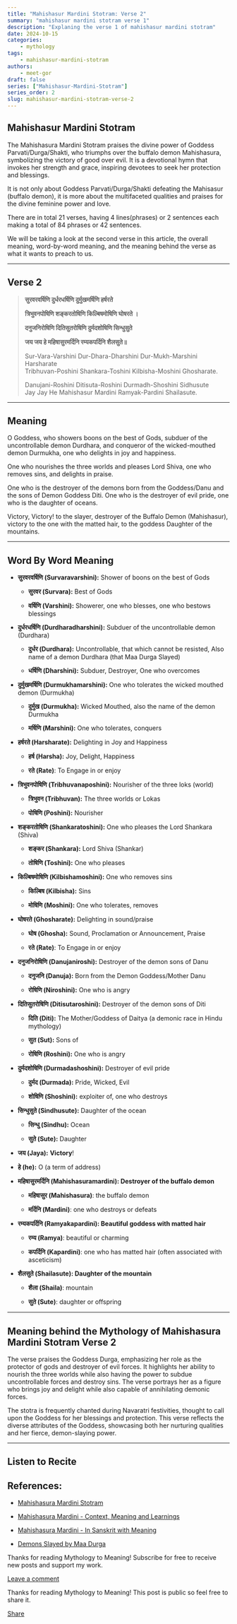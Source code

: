 ```yaml
---
title: "Mahishasur Mardini Stotram: Verse 2"
summary: "mahishasur mardini stotram verse 1"
description: "Explaning the verse 1 of mahishasur mardini stotram"
date: 2024-10-15
categories:
    - mythology
tags:
    - mahishasur-mardini-stotram
authors:
    - meet-gor
draft: false
series: ["Mahishasur-Mardini-Stotram"]
series_order: 2
slug: mahishasur-mardini-stotram-verse-2 
---
```


## Mahishasur Mardini Stotram

The Mahishasura Mardini Stotram praises the divine power of Goddess Parvati/Durga/Shakti, who triumphs over the buffalo demon Mahishasura, symbolizing the victory of good over evil. It is a devotional hymn that invokes her strength and grace, inspiring devotees to seek her protection and blessings.

It is not only about Goddess Parvati/Durga/Shakti defeating the Mahisasur (buffalo demon), it is more about the multifaceted qualities and praises for the divine feminine power and love.

There are in total 21 verses, having 4 lines(phrases) or 2 sentences each making a total of 84 phrases or 42 sentences.

We will be taking a look at the second verse in this article, the overall meaning, word-by-word meaning, and the meaning behind the verse as what it wants to preach to us.

---

## Verse 2

> **सुरवरवर्षिणि दुर्धरधर्षिणि दुर्मुखमर्षिणि हर्षरते**
> 
> **त्रिभुवनपोषिणि शङ्करतोषिणि किल्बिषमोषिणि घोषरते ।**
> 
> **दनुजनिरोषिणि दितिसुतरोषिणि दुर्मदशोषिणि सिन्धुसुते**
> 
> **जय जय हे महिषासुरमर्दिनि रम्यकपर्दिनि शैलसुते॥**
> 
> Sur-Vara-Varshini Dur-Dhara-Dharshini Dur-Mukh-Marshini Harsharate  
> Tribhuvan-Poshini Shankara-Toshini Kilbisha-Moshini Ghosharate.
> 
> Danujani-Roshini Ditisuta-Roshini Durmadh-Shoshini Sidhusute  
> Jay Jay He Mahishasur Mardini Ramyak-Pardini Shailasute.

---

## Meaning

O Goddess, who showers boons on the best of Gods, subduer of the uncontrollable demon Durdhara, and conqueror of the wicked-mouthed demon Durmukha, one who delights in joy and happiness.

One who nourishes the three worlds and pleases Lord Shiva, one who removes sins, and delights in praise.

One who is the destroyer of the demons born from the Goddess/Danu and the sons of Demon Goddess Diti. One who is the destroyer of evil pride, one who is the daughter of oceans.

Victory, Victory! to the slayer, destroyer of the Buffalo Demon (Mahishasur), victory to the one with the matted hair, to the goddess Daughter of the mountains.

---

## Word By Word Meaning

* **सुरवरवर्षिणि (Survaravarshini):** Shower of boons on the best of Gods
    
    * **सुरवर (Survara):** Best of Gods
        
    * **वर्षिणि (Varshini):** Showerer, one who blesses, one who bestows blessings
        
* **दुर्धरधर्षिणि (Durdharadharshini):** Subduer of the uncontrollable demon (Durdhara)
    
    * **दुर्धर (Durdhara):** Uncontrollable, that which cannot be resisted, Also name of a demon Durdhara (that Maa Durga Slayed)
        
    * **धर्षिणि (Dharshini):** Subduer, Destroyer, One who overcomes
        
* **दुर्मुखमर्षिणि (Durmukhamarshini):** One who tolerates the wicked mouthed demon (Durmukha)
    
    * **दुर्मुख (Durmukha):** Wicked Mouthed, also the name of the demon Durmukha
        
    * **मर्षिणि (Marshini):** One who tolerates, conquers
        
* **हर्षरते (Harsharate):** Delighting in Joy and Happiness
    
    * **हर्ष (Harsha):** Joy, Delight, Happiness
        
    * **रते (Rate)**: To Engage in or enjoy
        
* **त्रिभुवनपोषिणि (Tribhuvanaposhini):** Nourisher of the three loks (world)
    
    * **त्रिभुवन (Tribhuvan):** The three worlds or Lokas
        
    * **पोषिणि (Poshini):** Nourisher
        
* **शङ्करतोषिणि (Shankaratoshini):** One who pleases the Lord Shankara (Shiva)
    
    * **शङ्कर (Shankara):** Lord Shiva (Shankar)
        
    * **तोषिणि (Toshini):** One who pleases
        
* **किल्बिषमोषिणि (Kilbishamoshini):** One who removes sins
    
    * **किल्बिष (Kilbisha):** Sins
        
    * **मोषिणि (Moshini):** One who tolerates, removes
        
* **घोषरते (Ghosharate):** Delighting in sound/praise
    
    * **घोष (Ghosha):** Sound, Proclamation or Announcement, Praise
        
    * **रते (Rate)**: To Engage in or enjoy
        
* **दनुजनिरोषिणि (Danujaniroshi):** Destroyer of the demon sons of Danu
    
    * **दनुजनि (Danuja):** Born from the Demon Goddess/Mother Danu
        
    * **रोषिणि (Niroshini):** One who is angry
        
* **दितिसुतरोषिणि (Ditisutaroshini):** Destroyer of the demon sons of Diti
    
    * **दिति (Diti):** The Mother/Goddess of Daitya (a demonic race in Hindu mythology)
        
    * **सुत (Sut):** Sons of
        
    * **रोषिणि (Roshini):** One who is angry
        
* **दुर्मदशोषिणि (Durmadashoshini):** Destroyer of evil pride
    
    * **दुर्मद (Durmada):** Pride, Wicked, Evil
        
    * **शोषिणि (Shoshini):** exploiter of, one who destroys
        
* **सिन्धुसुते (Sindhusute):** Daughter of the ocean
    
    * **सिन्धु (Sindhu):** Ocean
        
    * **सुते (Sute):** Daughter
        
* **जय (Jaya):** **Victory**!
    
* **हे (he):** O (a term of address)
    
* **महिषासुरमर्दिनि (Mahishasuramardini): Destroyer of the buffalo demon**
    
    * **महिषासुर (Mahishasura)**: the buffalo demon
        
    * **मर्दिनि (Mardini)**: one who destroys or defeats
        
* **रम्यकपर्दिनि (Ramyakapardini): Beautiful goddess with matted hair**
    
    * **रम्य (Ramya)**: beautiful or charming
        
    
    * **कपर्दिनि (Kapardini)**: one who has matted hair (often associated with asceticism)
        
* **शैलसुते (Shailasute): Daughter of the mountain**
    
    * **शैला (Shaila)**: mountain
        
    * **सुते (Sute)**: daughter or offspring
        

---

## Meaning behind the Mythology of Mahishasura Mardini Stotram Verse 2

The verse praises the Goddess Durga, emphasizing her role as the protector of gods and destroyer of evil forces. It highlights her ability to nourish the three worlds while also having the power to subdue uncontrollable forces and destroy sins. The verse portrays her as a figure who brings joy and delight while also capable of annihilating demonic forces.

The stotra is frequently chanted during Navaratri festivities, thought to call upon the Goddess for her blessings and protection. This verse reflects the diverse attributes of the Goddess, showcasing both her nurturing qualities and her fierce, demon-slaying power.

---

## Listen to Recite

## References:

* [Mahishasura Mardini Stotram](https://www.drikpanchang.com/lyrics/stotram/durga/mahishasura-mardini/mahishasura-mardini-stotram.html?lang=en&ck=1)
    
* [Mahishasura Mardini - Context, Meaning and Learnings](https://vak1969.com/2020/09/29/mahishasura-mardini-aigiri-nandini-context-meaning-learning/)
    
* [Mahishasura Mardini - In Sanskrit with Meaning](https://www.greenmesg.org/stotras/durga/mahishasura_mardini_stotram.php)
    
* [Demons Slayed by Maa Durga](https://hindutempletalk.org/2023/10/13/25-prominent-asuras-slain-by-goddess-durga/)
    

Thanks for reading Mythology to Meaning! Subscribe for free to receive new posts and support my work.

[Leave a comment](https://mythstomeaning.substack.com/p/mahishasur-mardini-stotram-verse-2/comments)

Thanks for reading Mythology to Meaning! This post is public so feel free to share it.

[Share](https://mythstomeaning.substack.com/p/mahishasur-mardini-stotram-verse-2?utm_source=substack&utm_medium=email&utm_content=share&action=share&token=eyJ1c2VyX2lkIjoyNTI3NDY2MDYsInBvc3RfaWQiOjE1MDIwMTMzOCwiaWF0IjoxNzMwNDUxOTgwLCJleHAiOjE3MzMwNDM5ODAsImlzcyI6InB1Yi0zMTExNjI1Iiwic3ViIjoicG9zdC1yZWFjdGlvbiJ9.2SHQDKZM0p5RkNktjsNokF8qsm1crGH8o_U-GhIVfBQ)

